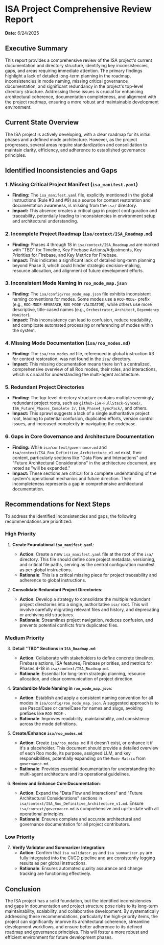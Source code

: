 # ISA Project Comprehensive Review Report

**Date:** 6/24/2025

## Executive Summary

This report provides a comprehensive review of the ISA project's current documentation and directory structure, identifying key inconsistencies, gaps, and areas requiring immediate attention. The primary findings highlight a lack of detailed long-term planning in the roadmap, inconsistencies in mode naming, missing critical governance documentation, and significant redundancy in the project's top-level directory structure. Addressing these issues is crucial for enhancing architectural coherence, documentation completeness, and alignment with the project roadmap, ensuring a more robust and maintainable development environment.

## Current State Overview

The ISA project is actively developing, with a clear roadmap for its initial phases and a defined mode architecture. However, as the project progresses, several areas require standardization and consolidation to maintain clarity, efficiency, and adherence to established governance principles.

## Identified Inconsistencies and Gaps

### 1. Missing Critical Project Manifest (`isa_manifest.yaml`)
*   **Finding:** The `isa_manifest.yaml` file, explicitly mentioned in the global instructions (Rule #3 and #9) as a source for context restoration and documentation awareness, is missing from the `isa/` directory.
*   **Impact:** This absence creates a critical gap in project configuration and traceability, potentially leading to inconsistencies in environment setup and architectural understanding.

### 2. Incomplete Project Roadmap (`isa/context/ISA_Roadmap.md`)
*   **Finding:** Phases 4 through 18 in `isa/context/ISA_Roadmap.md` are marked with "TBD" for Timeline, Key Firebase Actions/Adjustments, Key Priorities for Firebase, and Key Metrics for Firebase.
*   **Impact:** This indicates a significant lack of detailed long-term planning beyond Phase 3, which could hinder strategic decision-making, resource allocation, and alignment of future development efforts.

### 3. Inconsistent Mode Naming in `roo_mode_map.json`
*   **Finding:** The `isa/config/roo_mode_map.json` file exhibits inconsistent naming conventions for modes. Some modes use a `ROO-MODE-` prefix (e.g., `ROO-MODE-RESEARCH`, `ROO-MODE-VALIDATOR`), while others use more descriptive, title-cased names (e.g., `Orchestrator`, `Architect`, `Dependency Monitor`).
*   **Impact:** This inconsistency can lead to confusion, reduce readability, and complicate automated processing or referencing of modes within the system.

### 4. Missing Mode Documentation (`isa/roo_modes.md`)
*   **Finding:** The `isa/roo_modes.md` file, referenced in global instruction #3 for context restoration, was not found in the `isa/` directory.
*   **Impact:** This missing documentation means there isn't a centralized, comprehensive overview of all Roo modes, their roles, and interactions, which is crucial for understanding the multi-agent architecture.

### 5. Redundant Project Directories
*   **Finding:** The top-level directory structure contains multiple seemingly redundant project roots, such as `github-ISA-FullStack-Synced/`, `ISA_Future_Phases_Complete 2/`, `ISA_Phase4_SyncPack/`, and others.
*   **Impact:** This sprawl suggests a lack of a single authoritative project root, leading to potential confusion, duplicated efforts, version control issues, and increased complexity in navigating the codebase.

### 6. Gaps in Core Governance and Architecture Documentation
*   **Finding:** While `isa/context/governance.md` and `isa/context/ISA_Roo_Definitive_Architecture_v1.md` exist, their content, particularly sections like "Data Flow and Interactions" and "Future Architectural Considerations" in the architecture document, are noted as "will be expanded."
*   **Impact:** These sections are critical for a complete understanding of the system's operational mechanics and future direction. Their incompleteness represents a gap in comprehensive architectural documentation.

## Recommendations for Next Steps

To address the identified inconsistencies and gaps, the following recommendations are prioritized:

### High Priority

1.  **Create Foundational `isa_manifest.yaml`**:
    *   **Action**: Create a new `isa_manifest.yaml` file at the root of the `isa/` directory. This file should define core project metadata, versioning, and critical file paths, serving as the central configuration manifest as per global instructions.
    *   **Rationale**: This is a critical missing piece for project traceability and adherence to global instructions.

2.  **Consolidate Redundant Project Directories**:
    *   **Action**: Develop a strategy to consolidate the multiple redundant project directories into a single, authoritative `isa/` root. This will involve carefully migrating relevant files and history, and deprecating or archiving old structures.
    *   **Rationale**: Streamlines project navigation, reduces confusion, and prevents potential conflicts from duplicated files.

### Medium Priority

3.  **Detail "TBD" Sections in `ISA_Roadmap.md`**:
    *   **Action**: Collaborate with stakeholders to define concrete timelines, Firebase actions, ISA features, Firebase priorities, and metrics for Phases 4-18 in `isa/context/ISA_Roadmap.md`.
    *   **Rationale**: Essential for long-term strategic planning, resource allocation, and clear communication of project direction.

4.  **Standardize Mode Naming in `roo_mode_map.json`**:
    *   **Action**: Establish and apply a consistent naming convention for all modes in `isa/config/roo_mode_map.json`. A suggested approach is to use PascalCase or camelCase for names and slugs, avoiding prefixes like `ROO-MODE-`.
    *   **Rationale**: Improves readability, maintainability, and consistency across the mode definitions.

5.  **Create/Enhance `isa/roo_modes.md`**:
    *   **Action**: Create `isa/roo_modes.md` if it doesn't exist, or enhance it if it's a placeholder. This document should provide a detailed overview of each Roo mode, its purpose, assigned LLM, and key responsibilities, potentially expanding on the `Mode Matrix` from `governance.md`.
    *   **Rationale**: Provides essential documentation for understanding the multi-agent architecture and its operational guidelines.

6.  **Review and Enhance Core Documentation**:
    *   **Action**: Expand the "Data Flow and Interactions" and "Future Architectural Considerations" sections in `isa/context/ISA_Roo_Definitive_Architecture_v1.md`. Ensure `isa/context/governance.md` is comprehensive and up-to-date with all operational principles.
    *   **Rationale**: Ensures complete and accurate architectural and governance documentation for all project contributors.

### Low Priority

7.  **Verify Validator and Summarizer Integration**:
    *   **Action**: Confirm that `isa_validator.py` and `isa_summarizer.py` are fully integrated into the CI/CD pipeline and are consistently logging results as per global instructions.
    *   **Rationale**: Ensures automated quality assurance and change tracking are functioning effectively.

## Conclusion

The ISA project has a solid foundation, but the identified inconsistencies and gaps in documentation and project structure pose risks to its long-term maintainability, scalability, and collaborative development. By systematically addressing these recommendations, particularly the high-priority items, the project can significantly improve its architectural coherence, streamline development workflows, and ensure better adherence to its defined roadmap and governance principles. This will foster a more robust and efficient environment for future development phases.